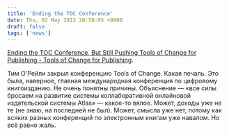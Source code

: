 ```yaml
---
title: 'Ending the TOC Conference'
date: Thu, 02 May 2013 20:58:05 +0000
draft: false
tags: ['news']
---
```


[Ending the TOC Conference, But Still Pushing Tools of Change for Publishing - Tools of Change for Publishing](http://toc.oreilly.com/2013/05/news-tools-of-change-for-publishing.html).

Тим О'Рейли закрыл конференцию Tools of Change. Какая печаль. Это была, наверное, главная международная конференция по цифровому книгоизданию. Не очень понятны причины. Объяснение — «все силы бросаем на развитие системы коллаборативной онлайновой издательской системы Atlas» — какое-то вялое. Может, доходы уже не те (не знаю, на последней не был). Может, смысла уже нет, потому как всяких разных конференций по электронным книгам уже навалом. Но всё равно жаль.